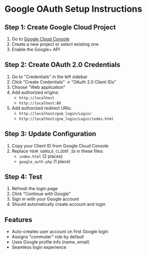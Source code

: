 # Google OAuth Setup Instructions

## Step 1: Create Google Cloud Project
1. Go to [Google Cloud Console](https://console.cloud.google.com/)
2. Create a new project or select existing one
3. Enable the Google+ API

## Step 2: Create OAuth 2.0 Credentials
1. Go to "Credentials" in the left sidebar
2. Click "Create Credentials" → "OAuth 2.0 Client IDs"
3. Choose "Web application"
4. Add authorized origins:
   - `http://localhost`
   - `http://localhost:80`
5. Add authorized redirect URIs:
   - `http://localhost/gsm_login/Login/`
   - `http://localhost/gsm_login/Login/index.html`

## Step 3: Update Configuration
1. Copy your Client ID from Google Cloud Console
2. Replace `YOUR_GOOGLE_CLIENT_ID` in these files:
   - `index.html` (2 places)
   - `google_auth.php` (1 place)

## Step 4: Test
1. Refresh the login page
2. Click "Continue with Google"
3. Sign in with your Google account
4. Should automatically create account and login

## Features
- Auto-creates user account on first Google login
- Assigns "commuter" role by default
- Uses Google profile info (name, email)
- Seamless login experience